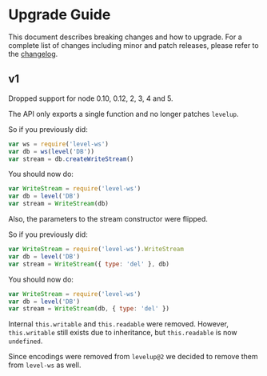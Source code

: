 # Upgrade Guide

This document describes breaking changes and how to upgrade. For a complete list of changes including minor and patch releases, please refer to the [changelog](CHANGELOG.md).

## v1

Dropped support for node 0.10, 0.12, 2, 3, 4 and 5.

The API only exports a single function and no longer patches `levelup`.

So if you previously did:

```js
var ws = require('level-ws')
var db = ws(level('DB'))
var stream = db.createWriteStream()
```

You should now do:

```js
var WriteStream = require('level-ws')
var db = level('DB')
var stream = WriteStream(db)
```

Also, the parameters to the stream constructor were flipped.

So if you previously did:

```js
var WriteStream = require('level-ws').WriteStream
var db = level('DB')
var stream = WriteStream({ type: 'del' }, db)
```

You should now do:

```js
var WriteStream = require('level-ws')
var db = level('DB')
var stream = WriteStream(db, { type: 'del' })
```

Internal `this.writable` and `this.readable` were removed. However, `this.writable` still exists due to inheritance, but `this.readable` is now `undefined`.

Since encodings were removed from `levelup@2` we decided to remove them from `level-ws` as well.
